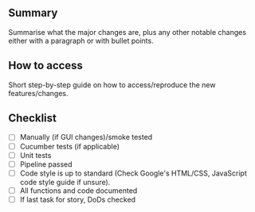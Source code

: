 ## Summary

Summarise what the major changes are, plus any other notable changes either with a paragraph or with bullet points.

## How to access

Short step-by-step guide on how to access/reproduce the new features/changes.

## Checklist
* [ ] Manually (if GUI changes)/smoke tested
* [ ] Cucumber tests (if applicable)
* [ ] Unit tests
* [ ] Pipeline passed
* [ ] Code style is up to standard (Check Google's HTML/CSS, JavaScript code style guide if unsure).
* [ ] All functions and code documented
* [ ] If last task for story, DoDs checked
